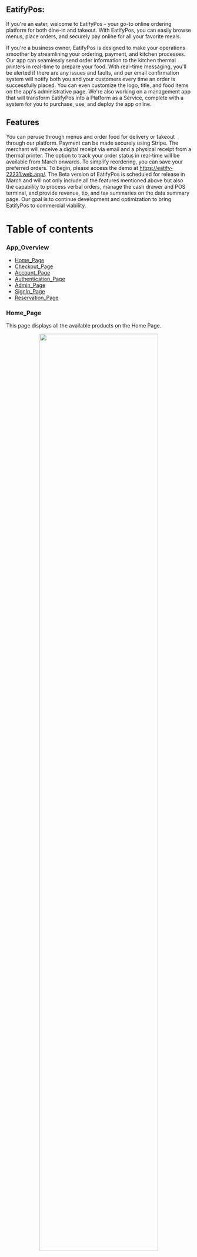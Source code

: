 ## EatifyPos:
If you're an eater, welcome to EatifyPos - your go-to online ordering platform for both dine-in and takeout. With EatifyPos, you can easily browse menus, place orders, and securely pay online for all your favorite meals.

If you're a business owner, EatifyPos is designed to make your operations smoother by streamlining your ordering, payment, and kitchen processes. Our app can seamlessly send order information to the kitchen thermal printers in real-time to prepare your food. With real-time messaging, you'll be alerted if there are any issues and faults, and our email confirmation system will notify both you and your customers every time an order is successfully placed. You can even customize the logo, title, and food items on the app's administrative page. We're also working on a management app that will transform EatifyPos into a Platform as a Service, complete with a system for you to purchase, use, and deploy the app online.

## Features
You can peruse through menus and order food for delivery or takeout through our platform. Payment can be made securely using Stripe. The merchant will receive a digital receipt via email and a physical receipt from a thermal printer. The option to track your order status in real-time will be available from March onwards. To simplify reordering, you can save your preferred orders. To begin, please access the demo at https://eatify-22231.web.app/. The Beta version of EatifyPos is scheduled for release in March and will not only include all the features mentioned above but also the capability to process verbal orders, manage the cash drawer and POS terminal, and provide revenue, tip, and tax summaries on the data summary page. Our goal is to continue development and optimization to bring EatifyPos to commercial viability.

# Table of contents
### App_Overview
  * [Home_Page](#Home_Page)
  * [Checkout_Page](#Checkout_Page)
  * [Account_Page](#Account_Page)
  * [Authentication_Page](#Authentication_Page)
  * [Admin_Page](#Admin_Page)
  * [SignIn_Page](#SignIn_Page)
  * [Reservation_Page](#Reservation_Page)


### Home_Page
This page displays all the available products on the Home Page.
<p align="center"> <img src="https://github.com/yiqun12/eatifyPos/blob/master/pictures/image1.png" width="80%"></p>
This indicates how to display all the items on the shopping cart.
<p align="center"> <img src="https://github.com/yiqun12/eatifyPos/blob/master/pictures/image2.png" width="80%"></p>
This indicates how to see all the available burgers on the Home Page.
<p align="center"> <img src="https://github.com/yiqun12/eatifyPos/blob/master/pictures/image20.png" width="80%"></p>


### Checkout_Page
Once a user has saved a card in our system, they can simply click on the checkout button to make a payment.
<p align="center"> <img src="https://github.com/yiqun12/eatifyPos/blob/master/pictures/image4.png" width="80%"></p>
This image displays how to add new credit card in the Checkout Page.
<p align="center"> <img src="https://github.com/yiqun12/eatifyPos/blob/master/pictures/image5.1.png" width="80%"></p>
<p align="center"> <img src="https://github.com/yiqun12/eatifyPos/blob/master/pictures/image5.2.png" width="80%"></p>
The image demonstrate the promp after a new online card is placed.
<p align="center"> <img src="https://github.com/yiqun12/eatifyPos/blob/master/pictures/image5.3.png" width="80%"></p>
When a payment is completed, the receipt page will appear.
<p align="center"> <img src="https://github.com/yiqun12/eatifyPos/blob/master/pictures/image5.4.png" width="80%"></p>
This image displays the email receipt sent to the customer after checkout.
<p align="center"> <img src="https://github.com/yiqun12/eatifyPos/blob/master/pictures/image8.4.png" width="80%"></p>
This image depicts the email receipt for the administrator.
<p align="center"> <img src="https://github.com/yiqun12/eatifyPos/blob/master/pictures/image8.6.png" width="80%"></p>
If a user tries to checkout with an empty shopping cart or with no credit card information, a prompt will appear indicating that the checkout has failed.
<p align="center"> <img src="https://github.com/yiqun12/eatifyPos/blob/master/pictures/image8.5.png" width="80%"></p>
This image portrays the email notification for fault detection sent to the customer.
<p align="center"> <img src="https://github.com/yiqun12/eatifyPos/blob/master/pictures/image9.5.png" width="80%"></p>
This image portrays the email notification for fault detection sent to the administrator.
<p align="center"> <img src="https://github.com/yiqun12/eatifyPos/blob/master/pictures/image9.6.png" width="80%"></p>
This image demonstrates the steps to delete a payment method.
<p align="center"> <img src="https://github.com/yiqun12/eatifyPos/blob/master/pictures/image9.7.png" width="80%"></p>
This image displays the email notification sent to the administrator confirming that a credit card has been deleted.
<p align="center"> <img src="https://github.com/yiqun12/eatifyPos/blob/master/pictures/image9.8.png" width="80%"></p>
This is the receipt from the thermal printer:
<p align="center"> <img src="https://github.com/yiqun12/eatifyPos/blob/master/pictures/burger1.png" width="80%"></p>

### Account_Page
These two page exhibits the user's account information, comprising both their profile and billing details.
<p align="center"> <img src="https://github.com/yiqun12/eatifyPos/blob/master/pictures/image9.png" width="80%"></p>
<p align="center"> <img src="https://github.com/yiqun12/eatifyPos/blob/master/pictures/image10.png" width="80%"></p>
This image illustrates the payment details stored in the transaction history.
<p align="center"> <img src="https://github.com/yiqun12/eatifyPos/blob/master/pictures/image11.png" width="80%"></p>

### Authentication_Page
This page displays the Authentication Page on the website. 
<p align="center"> <img src="https://github.com/yiqun12/eatifyPos/blob/master/pictures/image14.png" width="80%"></p>
Google Signin
<p align="center"> <img src="https://github.com/yiqun12/eatifyPos/blob/master/pictures/image12.png" width="80%"></p>
Reset password
<p align="center"> <img src="https://github.com/yiqun12/eatifyPos/blob/master/pictures/image13.png" width="80%"></p>
Email for resetting password
<p align="center"> <img src="https://github.com/yiqun12/eatifyPos/blob/master/pictures/image14.5.png" width="80%"></p>


### Admin_Page
The following showcases all the available features on the Admin Page.
Input products by Json.
<p align="center"> <img src="https://github.com/yiqun12/eatifyPos/blob/master/pictures/image16.png" width="80%"></p>
Examples are provided below for updating products and their corresponding pictures:
<p align="center"> <img src="https://github.com/yiqun12/eatifyPos/blob/master/pictures/image15.png" width="80%"></p>
<p align="center"> <img src="https://github.com/yiqun12/eatifyPos/blob/master/pictures/image18.png" width="80%"></p>
<p align="center"> <img src="https://github.com/yiqun12/eatifyPos/blob/master/pictures/image19.png" width="80%"></p>
<p align="center"> <img src="https://github.com/yiqun12/eatifyPos/blob/master/pictures/image17.png" width="80%"></p>

### Reservation_Page
This page displays how to access our Reservation Page.
<p align="center"> <img src="https://github.com/yiqun12/eatifyPos/blob/master/pictures/image21.png" width="80%"></p>
<p align="center"> <img src="https://github.com/yiqun12/eatifyPos/blob/master/pictures/image22.png" width="80%"></p>

## Technical details
EatifyPos is built with a React.js frontend and Node.js backend. We used Firebase for authentication, database, hosting, and cloud functions. We use Stripe for handling online payments, and thermal printers are used to generate receipts.

## Contribution
We welcome any contributions to the project. If you would like to contribute, please email us at yix223@lehigh.edu.
